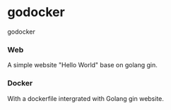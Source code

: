 # godocker
godocker

### Web
A simple website "Hello World" base on golang gin.

### Docker
With a dockerfile intergrated with Golang gin website.

